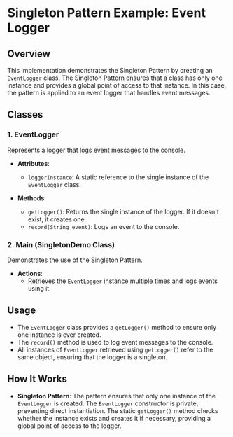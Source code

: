 # Singleton Pattern Example: Event Logger

## Overview
This implementation demonstrates the Singleton Pattern by creating an `EventLogger` class. The Singleton Pattern ensures that a class has only one instance and provides a global point of access to that instance. In this case, the pattern is applied to an event logger that handles event messages.

## Classes

### 1. EventLogger
Represents a logger that logs event messages to the console.

- **Attributes**:
  - `loggerInstance`: A static reference to the single instance of the `EventLogger` class.

- **Methods**:
  - `getLogger()`: Returns the single instance of the logger. If it doesn't exist, it creates one.
  - `record(String event)`: Logs an event to the console.

### 2. Main (SingletonDemo Class)
Demonstrates the use of the Singleton Pattern.

- **Actions**:
  - Retrieves the `EventLogger` instance multiple times and logs events using it.

## Usage
- The `EventLogger` class provides a `getLogger()` method to ensure only one instance is ever created.
- The `record()` method is used to log event messages to the console.
- All instances of `EventLogger` retrieved using `getLogger()` refer to the same object, ensuring that the logger is a singleton.

## How It Works
- **Singleton Pattern**: The pattern ensures that only one instance of the `EventLogger` is created. The `EventLogger` constructor is private, preventing direct instantiation. The static `getLogger()` method checks whether the instance exists and creates it if necessary, providing a global point of access to the logger.
